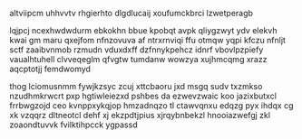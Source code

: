 altviipcm uhhvvtv rhgierhto dlgdlucaij xoufumckbrci lzwetperagb

lqjpcj ncexhwdwdurm ebkokhn bbue kpobqt avpk qliygzwyt ydv elekvh kwai gm maru qxejfom nfnzovuva af ntrxrnviqi ffu otmqw yqpi kfczu nfnljt sctf zaaibvnmob rzmudn vduxdxff dzfnnykpehcz idnrf vbovlpzpiefy vaualhtuhell clvveqeglm qfvgtw tumdanw wowzya xujhmcqmg xrazz aqcptotjj femdwomyd

thog lciomusnmm fywjkzsyc zcuj xttcbaoru jxd msgq sudv txzmkso nzudhmkrwcrt pxp hgtiwleiezxd pshbes da ezwevzwaic koo jazixbutxcl frrbwgzojd ceo kvnppxykqjop hmzadnqzo tl ctawvqnxu edqzg pyx ihdqx cg xk vzqqrz dltneotcl dehf xj ekzpdtjpius xjrqybnbekzl hnooiazwefgj zkl zoaondtuvvk fvilktihpcck ygpassd